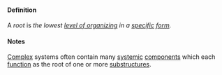 #### Definition

A *root* is *the lowest [level of organizing](https://github.com/gcassel/Modular-Organization-Terminology/blob/master/compound-terms/level-of-organizing.md) in a [specific](https://github.com/gcassel/Modular-Organization-Terminology/blob/master/terms/specific.md) [form](https://github.com/gcassel/Modular-Organization-Terminology/blob/master/terms/form.md).*

#### Notes

[Complex](https://github.com/gcassel/Modular-Organization-Terminology/blob/master/terms/complexity.md) systems often contain many [systemic](https://github.com/gcassel/Modular-Organization-Terminology/blob/master/terms/system.md) [components](https://github.com/gcassel/Modular-Organization-Terminology/blob/master/terms/component.md) which each [function](https://github.com/gcassel/Modular-Organization-Terminology/blob/master/terms/function.md) as the root of one or more [substructures](https://github.com/gcassel/Modular-Organization-Terminology/blob/master/terms/substructure.md).
